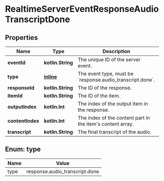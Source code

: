 
# RealtimeServerEventResponseAudioTranscriptDone

## Properties
| Name | Type | Description | Notes |
| ------------ | ------------- | ------------- | ------------- |
| **eventId** | **kotlin.String** | The unique ID of the server event. |  |
| **type** | [**inline**](#Type) | The event type, must be &#x60;response.audio_transcript.done&#x60;. |  |
| **responseId** | **kotlin.String** | The ID of the response. |  |
| **itemId** | **kotlin.String** | The ID of the item. |  |
| **outputIndex** | **kotlin.Int** | The index of the output item in the response. |  |
| **contentIndex** | **kotlin.Int** | The index of the content part in the item&#39;s content array. |  |
| **transcript** | **kotlin.String** | The final transcript of the audio. |  |


<a id="Type"></a>
## Enum: type
| Name | Value |
| ---- | ----- |
| type | response.audio_transcript.done |



